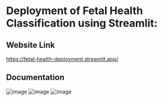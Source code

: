 # Deployment of Fetal Health Classification using Streamlit:

## Website Link
https://fetal-health-deployment.streamlit.app/

## Documentation
![image](https://github.com/baramizzo58/fetal-health-deploy/assets/119744134/e7cbacc3-7d74-43bf-8f15-8db9e86d21ba)
![image](https://github.com/baramizzo58/fetal-health-deploy/assets/119744134/0d5aeb5c-f801-4f2f-b1e2-6c49ab9eab3b)
![image](https://github.com/baramizzo58/fetal-health-deploy/assets/119744134/05df5fb7-b2e2-4670-bdfe-f7ac0f0a9ae5)
